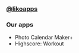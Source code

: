 ### [@likoapps](https://www.instagram.com/likoapps/)

### Our apps
* Photo Calendar Maker+
* Highscore: Workout
